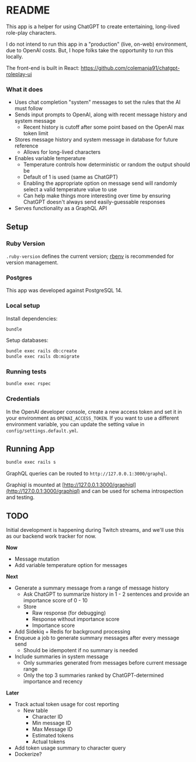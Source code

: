 # README

This app is a helper for using ChatGPT to create entertaining, long-lived role-play characters. 

I do not intend to run this app in a "production" (live, on-web) environment, due to OpenAI costs. But, I hope folks
take the opportunity to run this locally.

The front-end is built in React: https://github.com/colemanja91/chatgpt-roleplay-ui


### What it does

* Uses chat completion "system" messages to set the rules that the AI must follow
* Sends input prompts to OpenAI, along with recent message history and system message
  * Recent history is cutoff after some point based on the OpenAI max token limit
* Stores message history and system message in database for future reference
  * Allows for long-lived characters
* Enables variable temperature
  * Temperature controls how deterministic or random the output should be
  * Default of 1 is used (same as ChatGPT)
  * Enabling the appropriate option on message send will randomly select a valid temperature value to use
  * Can help make things more interesting over time by ensuring ChatGPT doesn't always send easily-guessable responses
* Serves functionality as a GraphQL API

## Setup

### Ruby Version

`.ruby-version` defines the current version; [rbenv](https://github.com/rbenv/rbenv) is recommended for version management.

### Postgres

This app was developed against PostgreSQL 14.

### Local setup

Install dependencies:

```sh
bundle
```

Setup databases:

```sh
bundle exec rails db:create
bundle exec rails db:migrate
```

### Running tests

```sh
bundle exec rspec
```

### Credentials

In the OpenAI developer console, create a new access token and set it in your environment as `OPENAI_ACCESS_TOKEN`.
If you want to use a different environment variable, you can update the setting value in `config/settings.default.yml`.

## Running App

```sh
bundle exec rails s
```

GraphQL queries can be routed to `http://127.0.0.1:3000/graphql`. 

Graphiql is mounted at [http://127.0.0.1:3000/graphiql](http://127.0.0.1:3000/graphiql) and can be used for schema introspection and testing.

## TODO

Initial development is happening during Twitch streams, and we'll use this as our backend work tracker for now.

**Now**

* Message mutation
* Add variable temperature option for messages

**Next**

* Generate a summary message from a range of message history
  * Ask ChatGPT to summarize history in 1 - 2 sentences and provide an importance score of 0 - 10
  * Store
    * Raw response (for debugging)
    * Response without importance score
    * Importance score
* Add Sidekiq + Redis for background processing
* Enqueue a job to generate summary messages after every message send
  * Should be idempotent if no summary is needed
* Include summaries in system message
  * Only summaries generated from messages before current message range
  * Only the top 3 summaries ranked by ChatGPT-determined importance and recency

**Later**

* Track actual token usage for cost reporting
  * New table
    * Character ID
    * Min message ID
    * Max Message ID
    * Estimated tokens
    * Actual tokens
* Add token usage summary to character query
* Dockerize?
